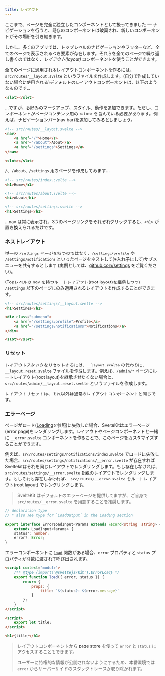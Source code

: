 ```yaml
---
title: レイアウト
---
```


ここまで、ページを完全に独立したコンポーネントとして扱ってきました — ナビゲーションを行うと、既存のコンポーネントは破棄され、新しいコンポーネントがその場所を引き継ぎます。

しかし、多くのアプリでは、トップレベルのナビゲーションやフッターなど、全てのページで表示されるべき要素が存在します。それらを全てのページで繰り返し書くのではなく、_レイアウト(layout)_ コンポーネントを使うことができます。

全てのページに適用されるレイアウトコンポーネントを作るには、`src/routes/__layout.svelte` というファイルを作成します。(自分で作成していない場合に使用される)デフォルトのレイアウトコンポーネントは、以下のようなものです…

```html
<slot></slot>
```

…ですが、お好みのマークアップ、スタイル、動作を追加できます。ただし、コンポーネントがページコンテンツ用の `<slot>` を含んでいる必要があります。例えば、ナビゲーションバー(nav bar)を追加してみるとしましょう。

```html
<!-- src/routes/__layout.svelte -->
<nav>
	<a href="/">Home</a>
	<a href="/about">About</a>
	<a href="/settings">Settings</a>
</nav>

<slot></slot>
```

`/`、`/about`、`/settings` 用のページを作成してみます…

```html
<!-- src/routes/index.svelte -->
<h1>Home</h1>
```

```html
<!-- src/routes/about.svelte -->
<h1>About</h1>
```

```html
<!-- src/routes/settings.svelte -->
<h1>Settings</h1>
```

...nav は常に表示され、3つのページリンクをそれぞれクリックすると、`<h1>` が置き換えられるだけです。

### ネストレイアウト

単一の `/settings` ページを持つのではなく、`/settings/profile` や `/settings/notifications` といったページをネストして(※入れ子にして)サブメニューを共有するとします (実例としては、[github.com/settings](https://github.com/settings) をご覧ください)。

(Topレベルの nav を持つルートレイアウト(root layout)を継承しつつ) `/settings` 以下のページにのみ適用されるレイアウトを作成することができます。

```html
<!-- src/routes/settings/__layout.svelte -->
<h1>Settings</h1>

<div class="submenu">
	<a href="/settings/profile">Profile</a>
	<a href="/settings/notifications">Notifications</a>
</div>

<slot></slot>
```

### リセット

レイアウトスタックをリセットするには、`__layout.svelte` の代わりに、`__layout.reset.svelte` ファイルを作成します。例えば、`/admin/*` ページにルートレイアウト(root layout)を継承させたくない場合は、`src/routes/admin/__layout.reset.svelte` というファイルを作成します。

レイアウトリセットは、それ以外は通常のレイアウトコンポーネントと同じです。

### エラーページ

ページがロード([Loading](/docs/loading)を参照)に失敗した場合、SvelteKitはエラーページ(error page)をレンダリングします。レイアウトやページコンポーネントと一緒に `__error.svelte` コンポーネントを作ることで、このページをカスタマイズすることができます。

例えば、`src/routes/settings/notifications/index.svelte` でロードに失敗した場合、`src/routes/settings/notifications/__error.svelte` が存在すればSveltekitはそれを同じレイアウトでレンダリングします。もし存在しなければ、`src/routes/settings/__error.svelte` を親のレイアウトでレンダリングします。もしそれも存在しなければ、 `src/routes/__error.svelte` をルートレイアウト(root layout) でレンダリングします。

> SvelteKit はデフォルトのエラーページを提供してますが、ご自身で `src/routes/__error.svelte` を用意することを推奨します。

```ts
// declaration type
// * also see type for `LoadOutput` in the Loading section

export interface ErrorLoadInput<Params extends Record<string, string> = Record<string, string>>
	extends LoadInput<Params> {
	status?: number;
	error?: Error;
}
```

エラーコンポーネントに [`load`](/docs/loading) 関数がある場合、`error` プロパティと `status` プロパティが引数に渡されて呼び出されます。

```html
<script context="module">
	/** @type {import('@sveltejs/kit').ErrorLoad} */
	export function load({ error, status }) {
		return {
			props: {
				title: `${status}: ${error.message}`
			}
		};
	}
</script>

<script>
	export let title;
</script>

<h1>{title}</h1>
```

> レイアウトコンポーネントから [page store](/docs/modules#$app-stores) を使って `error` と `status` にアクセスすることもできます。  
>
> ユーザーに特権的な情報が公開されないようにするため、本番環境では `error` からサーバーサイドのスタックトレースが取り除かれます。
